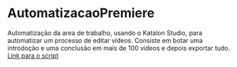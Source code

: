 # AutomatizacaoPremiere
Automatização da area de trabalho, usando o Katalon Studio, para automatizar um processo de editar vídeos. Consiste em botar uma introdoção e uma conclusão em mais de 100 vídeos e depois exportar tudo.
[Link para o script](https://github.com/Dannestulla/AutomatizacaoPremiere/blob/main/Scripts/Exportar%20videos/Script1605935611262.groovy)

